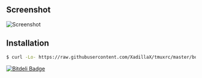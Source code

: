 ## Screenshot

![Screenshot](http://dl.dropbox.com/u/1658623/tmuxrc.png)

## Installation

``` bash
$ curl -Lo- https://raw.githubusercontent.com/XadillaX/tmuxrc/master/bootstrap.sh | bash
```


[![Bitdeli Badge](https://d2weczhvl823v0.cloudfront.net/XadillaX/tmuxrc/trend.png)](https://bitdeli.com/free "Bitdeli Badge")

